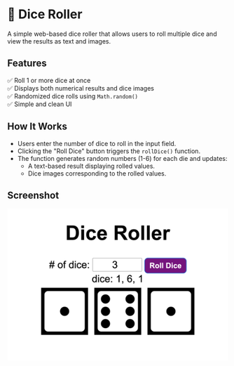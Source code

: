 # 🎲 Dice Roller

A simple web-based dice roller that allows users to roll multiple dice and view the results as text and images.

## Features

✅ Roll 1 or more dice at once  
✅ Displays both numerical results and dice images  
✅ Randomized dice rolls using `Math.random()`  
✅ Simple and clean UI

## How It Works

- Users enter the number of dice to roll in the input field.
- Clicking the "Roll Dice" button triggers the `rollDice()` function.
- The function generates random numbers (1-6) for each die and updates:
  - A text-based result displaying rolled values.
  - Dice images corresponding to the rolled values.

## Screenshot

![To-Do List Screenshot](./demo-1.png)
